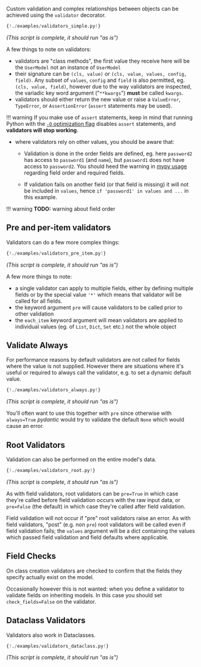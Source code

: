 Custom validation and complex relationships between objects can be achieved using the `validator` decorator.

```py
{!./examples/validators_simple.py!}
```

_(This script is complete, it should run "as is")_

A few things to note on validators:

* validators are "class methods", the first value they receive here will be the `UserModel` not an instance
  of `UserModel`
* their signature can be `(cls, value)` or `(cls, value, values, config, field)`. Any subset of
  `values`, `config` and `field` is also permitted, eg. `(cls, value, field)`, however due to the way
  validators are inspected, the variadic key word argument ("``**kwargs``") **must** be called `kwargs`.
* validators should either return the new value or raise a `ValueError`, `TypeError`, or `AssertionError`
  (``assert`` statements may be used).

!!! warning
    If you make use of `assert` statements, keep in mind that running
    Python with the [`-O` optimization flag](https://docs.python.org/3/using/cmdline.html#cmdoption-o)
    disables `assert` statements, and **validators will stop working**.

* where validators rely on other values, you should be aware that:

  - Validation is done in the order fields are defined, eg. here `password2` has access to `password1`
    (and `name`), but `password1` does not have access to `password2`. You should heed the warning in
    [mypy usage ](mypy.md) regarding field order and required fields.

  - If validation fails on another field (or that field is missing) it will not be included in `values`, hence
    `if 'password1' in values and ...` in this example.

!!! warning
    **TODO:** warning about field order

## Pre and per-item validators

Validators can do a few more complex things:

```py
{!./examples/validators_pre_item.py!}
```

_(This script is complete, it should run "as is")_

A few more things to note:

* a single validator can apply to multiple fields, either by defining multiple fields or by the special value `'*'`
  which means that validator will be called for all fields.
* the keyword argument `pre` will cause validators to be called prior to other validation
* the `each_item` keyword argument will mean validators are applied to individual values
  (eg. of `List`, `Dict`, `Set` etc.) not the whole object

## Validate Always

For performance reasons by default validators are not called for fields where the value is not supplied.
However there are situations where it's useful or required to always call the validator, e.g.
to set a dynamic default value.

```py
{!./examples/validators_always.py!}
```

_(This script is complete, it should run "as is")_

You'll often want to use this together with `pre` since otherwise with `always=True`
*pydantic* would try to validate the default `None` which would cause an error.

## Root Validators

Validation can also be performed on the entire model's data.

```py
{!./examples/validators_root.py!}
```

_(This script is complete, it should run "as is")_

As with field validators, root validators can be `pre=True` in which case they're called before field
validation occurs with the raw input data, or `pre=False` (the default) in which case
they're called after field validation.

Field validation will not occur if "pre" root validators raise an error. As with field validators,
"post" (e.g. non `pre`) root validators will be called even if field validation fails; the `values` argument will
be a dict containing the values which passed field validation and field defaults where applicable.

## Field Checks

On class creation validators are checked to confirm that the fields they specify actually exist on the model.

Occasionally however this is not wanted: when you define a validator to validate fields on inheriting models.
In this case you should set `check_fields=False` on the validator.

## Dataclass Validators

Validators also work in Dataclasses.

```py
{!./examples/validators_dataclass.py!}
```

_(This script is complete, it should run "as is")_
